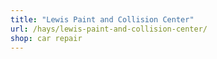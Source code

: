 ```yaml
---
title: "Lewis Paint and Collision Center"
url: /hays/lewis-paint-and-collision-center/
shop: car repair
---
```

